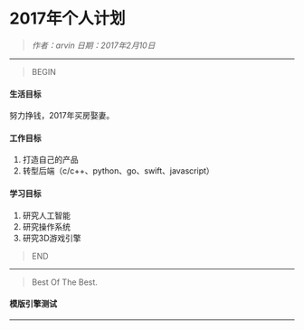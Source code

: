 **2017年个人计划**
======================================

>*作者：arvin 日期：2017年2月10日*

-----------

>BEGIN

#### 生活目标

努力挣钱，2017年买房娶妻。

#### 工作目标

1. 打造自己的产品
2. 转型后端（c/c++、python、go、swift、javascript）

#### 学习目标

1. 研究人工智能
2. 研究操作系统
3. 研究3D游戏引擎

>END

-----------

>Best Of The Best.


#### 模版引擎测试
-----------

<div id="ctt"></div>
<div id="ctt0"></div>     
<div id="ctt1"></div>        
<script type="text/tpl" id="template">
    <p>name: {{this.name}}</p>
    <p>age: {{this.profile.age}}</p>
    {{if (this.sex) {}}
        <p>sex: {{this.sex}}</p>
    {{}}}
    <ul>
        {{for(var i in this.skills){}}
        <li>{{this.skills[i]}}</li>
        {{}}}
    </ul>
</script>
        
<script type="text/javascript">

    var simpleEngine = function(str, data) {
        //获取元素
        var element = document.getElementById(str);
        if (element) {
            //textarea或input则取value，其它情况取innerHTML
            var html = /^(textarea|input)$/i.test(element.nodeName) ? element.value : element.innerHTML;
            return tplEngine(html, data);
        } else {
            //是模板字符串，则生成一个函数
            //如果直接传入字符串作为模板，则可能变化过多，因此不考虑缓存
            return tplEngine(str, data);
        }
    };
    
    var tpl = document.getElementById("template").innerHTML.toString();
    document.getElementById("ctt").innerHTML = tplEngine(tpl,{
        name: "arvin",
        profile: { 
            age: 32
        },
        sex: 'man',
        skills: ['html5','javascript','ios']
    });

    document.getElementById("ctt0").innerHTML = simpleEngine("template",{
        name: "arvin1",
        profile: { 
            age: 32
        },
        sex: 'man',
        skills: ['html5','javascript','ios']
    });
</script>

<script type="text/javascript">
    const template = data => `
    <p>name: ${data.name}</p>
    <p>age: ${data.profile.age}</p>
    <ul>
        ${data.skills.map(skill => `
        <li>${skill}</li>
        `).join('')}
    </ul>`;

    const data = {
    name: 'teser',
    profile: { age: 22 },
    skills: ['H5', 'js', 'android']
    };

    document.getElementById("ctt1").innerHTML = template(data);
</script>
